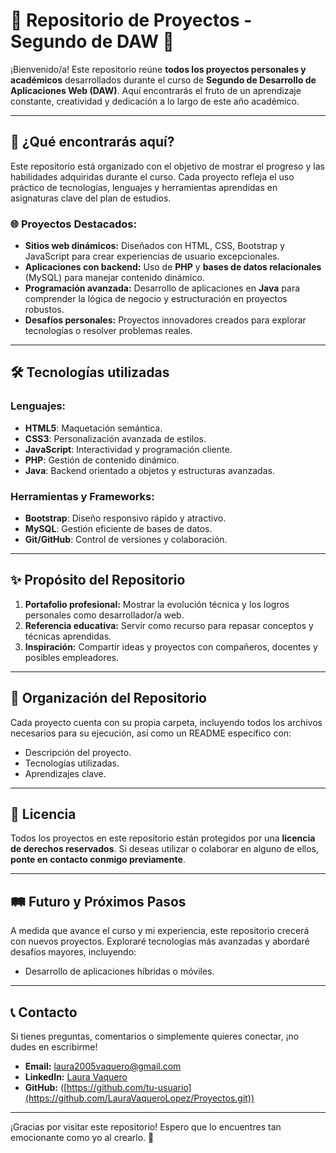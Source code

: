 # 🌟 Repositorio de Proyectos - Segundo de DAW 🌟

¡Bienvenido/a! Este repositorio reúne **todos los proyectos personales y académicos** desarrollados durante el curso de **Segundo de Desarrollo de Aplicaciones Web (DAW)**. Aquí encontrarás el fruto de un aprendizaje constante, creatividad y dedicación a lo largo de este año académico.

---

## 🚀 ¿Qué encontrarás aquí?

Este repositorio está organizado con el objetivo de mostrar el progreso y las habilidades adquiridas durante el curso. Cada proyecto refleja el uso práctico de tecnologías, lenguajes y herramientas aprendidas en asignaturas clave del plan de estudios.

### 🌐 Proyectos Destacados:
- **Sitios web dinámicos:** Diseñados con HTML, CSS, Bootstrap y JavaScript para crear experiencias de usuario excepcionales.
- **Aplicaciones con backend:** Uso de **PHP** y **bases de datos relacionales** (MySQL) para manejar contenido dinámico.
- **Programación avanzada:** Desarrollo de aplicaciones en **Java** para comprender la lógica de negocio y estructuración en proyectos robustos.
- **Desafíos personales:** Proyectos innovadores creados para explorar tecnologías o resolver problemas reales.

---

## 🛠️ Tecnologías utilizadas

### Lenguajes:
- **HTML5**: Maquetación semántica.
- **CSS3**: Personalización avanzada de estilos.
- **JavaScript**: Interactividad y programación cliente.
- **PHP**: Gestión de contenido dinámico.
- **Java**: Backend orientado a objetos y estructuras avanzadas.

### Herramientas y Frameworks:
- **Bootstrap**: Diseño responsivo rápido y atractivo.
- **MySQL**: Gestión eficiente de bases de datos.
- **Git/GitHub**: Control de versiones y colaboración.

---

## ✨ Propósito del Repositorio

1. **Portafolio profesional:** Mostrar la evolución técnica y los logros personales como desarrollador/a web.
2. **Referencia educativa:** Servir como recurso para repasar conceptos y técnicas aprendidas.
3. **Inspiración:** Compartir ideas y proyectos con compañeros, docentes y posibles empleadores.

---

## 📂 Organización del Repositorio

Cada proyecto cuenta con su propia carpeta, incluyendo todos los archivos necesarios para su ejecución, así como un README específico con:
- Descripción del proyecto.
- Tecnologías utilizadas.
- Aprendizajes clave.

---

## 📜 Licencia

Todos los proyectos en este repositorio están protegidos por una **licencia de derechos reservados**. Si deseas utilizar o colaborar en alguno de ellos, **ponte en contacto conmigo previamente**.

---

## 🛤️ Futuro y Próximos Pasos

A medida que avance el curso y mi experiencia, este repositorio crecerá con nuevos proyectos. Exploraré tecnologías más avanzadas y abordaré desafíos mayores, incluyendo:
- Desarrollo de aplicaciones híbridas o móviles.


---

## 📞 Contacto

Si tienes preguntas, comentarios o simplemente quieres conectar, ¡no dudes en escribirme!  
- **Email:** laura2005vaquero@gmail.com 
- **LinkedIn:** [Laura Vaquero](www.linkedin.com/in/laura-yang-vaquero-lópez-aspirante-a-desarrollador-web)  
- **GitHub:** ([https://github.com/tu-usuario](https://github.com/LauraVaqueroLopez/Proyectos.git))  

---

¡Gracias por visitar este repositorio! Espero que lo encuentres tan emocionante como yo al crearlo. 🚀
